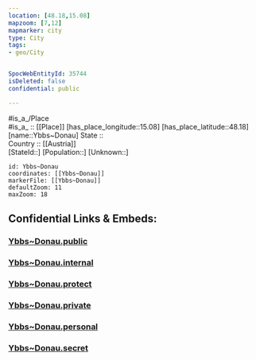 ```yaml
---
location: [48.18,15.08] 
mapzoom: [7,12] 
mapmarker: city 
type: City
tags:
- geo/City


SpocWebEntityId: 35744
isDeleted: false
confidential: public

---
```

#is_a_/Place  
#is_a_ :: [[Place]] 
[has_place_longitude::15.08] 
[has_place_latitude::48.18] 
[name::Ybbs~Donau] 
State ::  
Country :: [[Austria]]  
[StateId::] 
[Population::] 
[Unknown::] 


```leaflet
id: Ybbs~Donau
coordinates: [[Ybbs~Donau]] 
markerFile: [[Ybbs~Donau]] 
defaultZoom: 11 
maxZoom: 18
```


## Confidential Links & Embeds: 

### [Ybbs~Donau.public](/_public/\Earth\Continent\Europe\Europe~Central\Austria\Austrias_States\Niederösterreich\CityYbbs~Donau.public.md) 

### [Ybbs~Donau.internal](/_internal/\Earth\Continent\Europe\Europe~Central\Austria\Austrias_States\Niederösterreich\CityYbbs~Donau.internal.md) 

### [Ybbs~Donau.protect](/_protect/\Earth\Continent\Europe\Europe~Central\Austria\Austrias_States\Niederösterreich\CityYbbs~Donau.protect.md) 

### [Ybbs~Donau.private](/_private/\Earth\Continent\Europe\Europe~Central\Austria\Austrias_States\Niederösterreich\CityYbbs~Donau.private.md) 

### [Ybbs~Donau.personal](/_personal/\Earth\Continent\Europe\Europe~Central\Austria\Austrias_States\Niederösterreich\CityYbbs~Donau.personal.md) 

### [Ybbs~Donau.secret](/_secret/\Earth\Continent\Europe\Europe~Central\Austria\Austrias_States\Niederösterreich\CityYbbs~Donau.secret.md)

